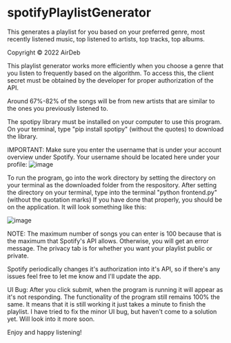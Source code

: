 # spotifyPlaylistGenerator
This generates a playlist for you based on your preferred genre, most recently listened music, top listened to artists, top tracks, top albums. 


Copyright © 2022 AirDeb

This playlist generator works more efficiently when you choose a genre that you listen to frequently based on the algorithm. 
To access this, the client secret must be obtained by the developer for proper authorization of the API.

Around 67%-82% of the songs will be from new artists that are similar to the ones you previously listened to.

The spotipy library must be installed on your computer to use this program.
On your terminal, type "pip install spotipy" (without the quotes) to download the library.


IMPORTANT: Make sure you enter the username that is under your account overview under Spotify. Your username should be located here under your profile:
![image](https://user-images.githubusercontent.com/97564205/171031982-5efb53e6-6e93-480d-aa7a-54b6b839c81a.png)



To run the program, go into the work directory by setting the directory on your terminal as the downloaded folder from the respository.
After setting the directory on your terminal, type into the terminal "python frontend.py" (without the quotation marks)
If you have done that properly, you should be on the application. It will look something like this:

![image](https://user-images.githubusercontent.com/97564205/171032519-267f7d62-1a61-41f5-998d-ce55b52f8918.png)

NOTE: The maximum number of songs you can enter is 100 because that is the maximum that Spotify's API allows. Otherwise, you will get an error message.
The privacy tab is for whether you want your playlist public or private.

Spotify periodically changes it's authorization into it's API, so if there's any issues feel free to let me know and I'll update the app. 

UI Bug: After you click submit, when the program is running it will appear as it's not responding. The functionality of the program still remains 100% the same. It means that it is still working it just takes a minute to finish the playlist. I have tried to fix the minor UI bug, but haven't come to a solution yet. Will look into it more soon.

Enjoy and happy listening!
